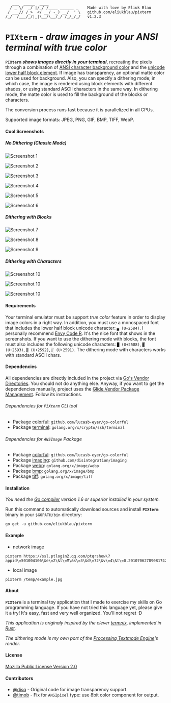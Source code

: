 ```
   ___  _____  ____
  / _ \/  _/ |/_/ /____ ______ _    Made with love by Eliuk Blau
 / ___// /_>  </ __/ -_) __/  ' \   github.com/eliukblau/pixterm
/_/  /___/_/|_|\__/\__/_/ /_/_/_/   v1.2.3

```

# `PIXterm` - *draw images in your ANSI terminal with true color*

**`PIXterm`** ***shows images directly in your terminal***, recreating the pixels through a combination of [ANSI character background color](http://en.wikipedia.org/wiki/ANSI_escape_code#Colors) and the [unicode lower half block element](http://en.wikipedia.org/wiki/Block_Elements). If image has transparency, an optional matte color can be used for background. Also, you can specify a dithering mode; in which case, the image is rendered using block elements with different shades, or using standard ASCII characters in the same way. In dithering mode, the matte color is used to fill the background of the blocks or characters.

The conversion process runs fast because it is parallelized in all CPUs.

Supported image formats: JPEG, PNG, GIF, BMP, TIFF, WebP.

#### Cool Screenshots

##### No Dithering (Classic Mode)

![Screenshot 1](screenshot01.png)

![Screenshot 2](screenshot02.png)

![Screenshot 3](screenshot03.png)

![Screenshot 4](screenshot04.png)

![Screenshot 5](screenshot05.png)

![Screenshot 6](screenshot06.png)

##### Dithering with Blocks

![Screenshot 7](screenshot07.png)

![Screenshot 8](screenshot08.png)

![Screenshot 9](screenshot09.png)

##### Dithering with Characters

![Screenshot 10](screenshot10.png)

![Screenshot 10](screenshot11.png)

![Screenshot 10](screenshot12.png)

#### Requirements
Your terminal emulator must be support *true color* feature in order to display image colors in a right way. In addition, you must use a monospaced font that includes the lower half block unicode character: `▄ (U+2584)`. I personally recommend [Envy Code R](http://damieng.com/blog/2008/05/26/envy-code-r-preview-7-coding-font-released). It's the nice font that shows in the screenshots. If you want to use the dithering mode with blocks, the font must also includes the following unicode characters: `█ (U+2588)`, `▓ (U+2593)`, `▒ (U+2592)`, `░ (U+2591)`. The dithering mode with characters works with standard ASCII chars.

#### Dependencies

All dependencies are directly included in the project via [Go's Vendor Directories](http://golang.org/cmd/go/#hdr-Vendor_Directories). You should not do anything else. Anyway, if you want to get the dependencies manually, project uses the [Glide Vendor Package Management](http://glide.sh). Follow its instructions.

###### Dependencies for `PIXterm` CLI tool

- Package [colorful](github.com/lucasb-eyer/go-colorful): `github.com/lucasb-eyer/go-colorful`
- Package [terminal](http://godoc.org/golang.org/x/crypto/ssh/terminal): `golang.org/x/crypto/ssh/terminal`

###### Dependencies for `ANSImage` Package

- Package [colorful](github.com/lucasb-eyer/go-colorful): `github.com/lucasb-eyer/go-colorful`
- Package [imaging](http://github.com/disintegration/imaging): `github.com/disintegration/imaging`
- Package [webp](http://godoc.org/golang.org/x/image/webp): `golang.org/x/image/webp`
- Package [bmp](http://godoc.org/golang.org/x/image/bmp): `golang.org/x/image/bmp`
- Package [tiff](http://godoc.org/golang.org/x/image/tiff): `golang.org/x/image/tiff`

#### Installation

*You need the [Go compiler](http://golang.org) version 1.6 or superior installed in your system.*

Run this command to automatically download sources and install **`PIXterm`** binary in your `$GOPATH/bin` directory:

`go get -u github.com/eliukblau/pixterm`

#### Example

- network image
```
pixterm https://ssl.ptlogin2.qq.com/ptqrshow\?appid\=501004106\&e\=2\&l\=M\&s\=3\&d\=72\&v\=4\&t\=0.20107062789081742\&daid\=164\&pt_3rd_aid\=0
```

- local image
```
pixterm /temp/example.jpg
```

#### About

**`PIXterm`** is a terminal toy application that I made to exercise my skills on Go programming language. If you have not tried this language yet, please give it a try! It's easy, fast and very well organized. You'll not regret :D

*This application is originaly inspired by the clever [termpix](http://github.com/hopey-dishwasher/termpix), implemented in [Rust](http://www.rust-lang.org).*

*The dithering mode is my own port of the [Processing Textmode Engine](http://github.com/no-carrier/ProcessingTextmodeEngine)'s render.*

#### License

[Mozilla Public License Version 2.0](http://mozilla.org/MPL/2.0)

#### Contributors

- [@disq](http://github.com/disq) - Original code for image transparency support.
- [@timob](http://github.com/timob) - Fix for `ANSIpixel` type: use 8bit color component for output.
